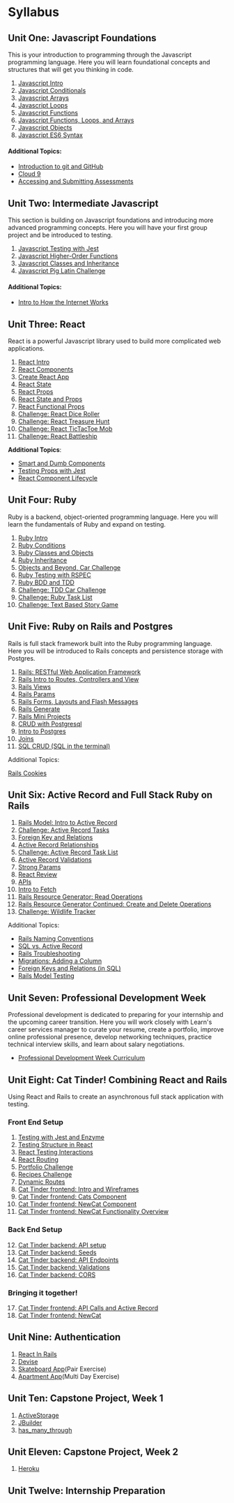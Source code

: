 # Syllabus

## Unit One: Javascript Foundations

This is your introduction to programming through the Javascript programming language. Here you will learn foundational concepts and structures that will get you thinking in code.

1) [Javascript Intro](./js_beginning/01js_intro.md)
2) [Javascript Conditionals](./js_beginning/02js_conditions.md)
3) [Javascript Arrays](./js_beginning/04js_arrays.md)
4) [Javascript Loops](./js_beginning/05js_loops.md)
5) [Javascript Functions](./js_beginning/03js_functions.md)
6) [Javascript Functions, Loops, and Arrays](./js_beginning/06js_funcLoopsArrays.md)
7) [Javascript Objects](./js_beginning/07js_objects.md)
8) [Javascript ES6 Syntax](./js_intermediate/01js_es6_syntax.md)

#### Additional Topics:

- [Introduction to git and GitHub](https://github.com/LEARNAcademy/git-intro/blob/master/GitAndGithub.pdf)
- [Cloud 9](https://github.com/LEARNAcademy/cloud9-config)
- [Accessing and Submitting Assessments](./tools_and_resources/assessments.md)


## Unit Two: Intermediate Javascript

This section is building on Javascript foundations and introducing more advanced programming concepts. Here you will have your first group project and be introduced to testing.

1) [Javascript Testing with Jest](./js_intermediate/04js_testing_jest.md)
2) [Javascript Higher-Order Functions](./js_intermediate/02js_higher_order_functions.md)
3) [Javascript Classes and Inheritance](./js_intermediate/05js_class_inheritance.md)
4) [Javascript Pig Latin Challenge](./js_intermediate/03js_pig_latin_mob.md)

#### Additional Topics:

- [Intro to How the Internet Works](./tools_and_resources/how_the_internet_works_intro.md)

## Unit Three: React

React is a powerful Javascript library used to build more complicated web applications.

1) [React Intro](./react/01react_intro_to_react.md/)
2) [React Components](./react/02react_nested_components.md)
3) [Create React App](./react/03react_create_react_app.md)
4) [React State](./react/04react_state.md/)
5) [React Props](./react/05react_props.md/)
6) [React State and Props](./react/06react_state_and_props.md/)
7) [React Functional Props](./react/07react_functional_props.md/)
8) [Challenge: React Dice Roller](./react/08dice_roller.md/)
9) [Challenge: React Treasure Hunt](./react/09react_treasure_hunt.md/)
10) [Challenge: React TicTacToe Mob](./react/10react_ticktactoe.md/)
11) [Challenge: React Battleship](./react/11react_battleship.md)

**Additional Topics**:

- [Smart and Dumb Components](./react/smart_and_dumb_components.md)
- [Testing Props with Jest](./react/testing_props_with_jest.md)
- [React Component Lifecycle](./react/react_component_lifecycle.md)

## Unit Four: Ruby

Ruby is a backend, object-oriented programming language. Here you will learn the fundamentals of Ruby and expand on testing.

1) [Ruby Intro](./ruby/01rb_intro.md)
2) [Ruby Conditions](./ruby/02rb_cond_methods_loops_hashes.md)
3) [Ruby Classes and Objects](./ruby/03rb_classes_objects.md)
4) [Ruby Inheritance](./ruby/04rb_inheritance.md)
5) [Objects and Beyond, Car Challenge](./ruby/05_objects_and_beyond.md)
6) [Ruby Testing with RSPEC](./ruby/06rb_rspec.md)
7) [Ruby BDD and TDD](./ruby/08rb_testing.md)
8) [Challenge: TDD Car Challenge](./ruby/06rb_tdd_car_challenge.md)
9) [Challenge: Ruby Task List](./ruby/07rb_tasklist_challenge.md)
10) [Challenge: Text Based Story Game](./ruby/09rb_textbased_story.md)

## Unit Five: Ruby on Rails and Postgres

Rails is full stack framework built into the Ruby programming language. Here you will be introduced to Rails concepts and persistence storage with Postgres.

1) [ Rails: RESTful Web Application Framework ](./Rails-C&V/00rails_http_intro.md)
2) [Rails Intro to Routes, Controllers and View](./Rails-C&V/01rails_routes_controllers_views.md)
3) [Rails Views](./Rails-C&V/02rails_views.md)
4)  [Rails Params](./Rails-C&V/03rails_params.md)
6) [Rails Forms, Layouts and Flash Messages](./Rails-C&V/05rails_forms_layouts_flash_messages.md)
7) [Rails Generate](./Rails-C&V/06rails_generate.md)
8) [Rails Mini Projects](./Rails-C&V/07rails_miniprojects.md)
9) [CRUD with Postgresql](./sql/00postgres_crud_intro.md)
10) [Intro to Postgres](./sql/07rails_intro_postgres.md)
11) [Joins](./sql/08rails_sql_joins.md)
12) [SQL CRUD (SQL in the terminal)](./sql/09rails_sql_terminal.md)

Additional Topics:

[Rails Cookies](./Rails-C&V/04rails_cookies.md)

## Unit Six: Active Record and Full Stack Ruby on Rails

1) [Rails Model: Intro to Active Record](./Rails-M/01intro_active_record.md)
2) [Challenge: Active Record Tasks](./Rails-M/03rails_active_record_tasks.md)
3) [Foreign Key and Relations](./sql/10rails_foreign_keys_and_relations.md)
4) [Active Record Relationships](./Rails-M/02rails_activerecord_relationships.md)
3) [Challenge: Active Record Task List](./Rails-M/04rails_active_record_tasklist.md)
7) [Active Record Validations](./Rails-M/07rails_activerecord_validations.md)
8) [Strong Params](./Rails-M/08rails_strong_parameters.md)
9) [React Review](https://github.com/learn-academy-2019-delta/react-refresh)
10) [APIs](https://github.com/LEARNAcademy/APIConsumer/blob/master/README.md)
11) [Intro to Fetch](./Rails-M/10using_fetch.md)
12) [Rails Resource Generator: Read Operations](./Rails-M/05rails_generate_resource.md)
13) [Rails Resource Generator Continued: Create and Delete Operations](./Rails-M/06rails_generate_resource_cont.md)
14) [Challenge: Wildlife Tracker](./Rails-M/09rails_wildlife_tracker_challenge.md)


Additional Topics:
- [Rails Naming Conventions](./Rails-M/additional-topics/04rails_naming_conventions.md)
- [SQL vs. Active Record](./Rails-M/additional-topics/05rails_sql_vs_activerecord.md)
- [Rails Troubleshooting](./Rails-M/additional-topics/06rails_troubleshooting.md)
- [Migrations: Adding a Column](./Rails-M/additional-topics/migrations_adding_column.md)
- [Foreign Keys and Relations (in SQL)](./sql/sql_foreign_keys_and_relations.md)
- [Rails Model Testing](./Rails-M/additional-topics/rails_model_tests.md)

## Unit Seven: Professional Development Week

Professional development is dedicated to preparing for your  internship and the upcoming career transition. Here you will work closely with Learn's career services manager to curate your resume, create a portfolio, improve online professional presence, develop networking techniques, practice technical interview skills, and learn about salary negotiations.

- [Professional Development Week Curriculum](./PD-Week/Curriculum.md)

## Unit Eight: Cat Tinder! Combining React and Rails

Using React and Rails to create an asynchronous full stack application with testing.

### Front End Setup
1) [Testing with Jest and Enzyme](./React_and_Rails_Cat_Tinder/Frontend/01react_testing_jest_enzyme.md)
2) [Testing Structure in React](./React_and_Rails_Cat_Tinder/Frontend/02react_testing_app_structure.md)
3) [React Testing Interactions](./React_and_Rails_Cat_Tinder/Frontend/03react_testing_interactions.md)
4) [React Routing](./React_and_Rails_Cat_Tinder/Frontend/04routing-in-react/01-react-router-intro.md)
5) [Portfolio Challenge](./React_and_Rails_Cat_Tinder/Frontend/04routing-in-react/02-portfolio-challenge.md)
6) [Recipes Challenge](./React_and_Rails_Cat_Tinder/Frontend/04routing-in-react/04-recipes-challenge.md)
7) [Dynamic Routes](./React_and_Rails_Cat_Tinder/Frontend/04routing-in-react/03-dynamic-routes.md)
8) [Cat Tinder frontend: Intro and Wireframes](./React_and_Rails_Cat_Tinder/Frontend/05cat_tinder_intro.md)
9) [Cat Tinder frontend: Cats Component](./React_and_Rails_Cat_Tinder/Frontend/06cat_tinder_cats.md)
10) [Cat Tinder frontend: NewCat Component](./React_and_Rails_Cat_Tinder/Frontend/07cat_tinder_new_cats.md)
11) [Cat Tinder frontend: NewCat Functionality Overview](./React_and_Rails_Cat_Tinder/Frontend/10cat_tinder_form_submit.md)

### Back End Setup

12) [Cat Tinder backend: API setup](./React_and_Rails_Cat_Tinder/Backend/01cat_tinder_setup.md)
13) [Cat Tinder backend: Seeds](./React_and_Rails_Cat_Tinder/Backend/02cat_tinder_seeds.md)
14) [Cat Tinder backend: API Endpoints ](./React_and_Rails_Cat_Tinder/Backend/03cat_tinder_API_Endpoints.md)
15) [Cat Tinder backend: Validations](./React_and_Rails_Cat_Tinder/Backend/04cat_tinder_validations.md)
16) [Cat Tinder backend: CORS](./React_and_Rails_Cat_Tinder/Backend/05cat_tinder_CORS.md)

### Bringing it together!
17) [Cat Tinder frontend: API Calls and Active Record](./React_and_Rails_Cat_Tinder/Frontend/08cat_tinder_api_index.md)
18) [Cat Tinder frontend: NewCat](./React_and_Rails_Cat_Tinder/Frontend/09cat_tinder_new_cat_form.md)


## Unit Nine: Authentication

1) [React In Rails](./React_in_Rails_Apartment_App/01-react-in-rails/README.md)
2) [Devise](./React_in_Rails_Apartment_App/02-authorization-and-authentication/README.md)
3) [Skateboard App](https://github.com/LEARNAcademy/devise-with-single-page-app-pair)(Pair Exercise)
4) [Apartment App](https://classroom.github.com/a/2j-YvRO4)(Multi Day Exercise)

## Unit Ten: Capstone Project, Week 1
1) [ActiveStorage](./Rails_ActiveStorage/README.md)
2) [JBuilder](./Rails_JBuilder/README.md)
3) [has_many_through](./Rails_has_many_through/README.md)

## Unit Eleven: Capstone Project, Week 2
1) [Heroku](./heroku/README.md)

## Unit Twelve: Internship Preparation
